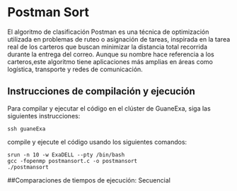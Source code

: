 # Postman Sort

El algoritmo de clasificación Postman es una técnica de optimización utilizada en problemas de ruteo o asignación de tareas, inspirada en la tarea real de los carteros que buscan minimizar la distancia total recorrida durante la entrega del correo. Aunque su nombre hace referencia a los carteros,este algoritmo tiene aplicaciones más amplias en áreas como logística, transporte y redes de comunicación.

## Instrucciones de compilación y ejecución
Para compilar y ejecutar el código en el clúster de GuaneExa, siga las siguientes instrucciones:

```shell
ssh guaneExa
```
compile y ejecute el código usando los siguientes comandos:
```shell
srun -n 10 -w ExaDELL --pty /bin/bash
gcc -fopenmp postmansort.c -o postmansort
./postmansort
```
##Comparaciones de tiempos de ejecución:
Secuencial
